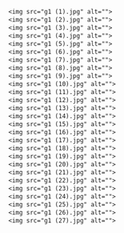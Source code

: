 <!DOCTYPE html>
<html lang="en">
<head>
    <meta charset="UTF-8">
    <meta http-equiv="X-UA-Compatible" content="IE=edge">
    <meta name="viewport" content="width=device-width, initial-scale=1.0">
    <title>Document</title>
</head>
<body>
   
   
    <img src="g1 (1).jpg" alt="">
    <img src="g1 (2).jpg" alt="">
    <img src="g1 (3).jpg" alt="">
    <img src="g1 (4).jpg" alt="">
    <img src="g1 (5).jpg" alt="">
    <img src="g1 (6).jpg" alt="">
    <img src="g1 (7).jpg" alt="">
    <img src="g1 (8).jpg" alt="">
    <img src="g1 (9).jpg" alt="">
    <img src="g1 (10).jpg" alt="">
    <img src="g1 (11).jpg" alt="">
    <img src="g1 (12).jpg" alt="">
    <img src="g1 (13).jpg" alt="">
    <img src="g1 (14).jpg" alt="">
    <img src="g1 (15).jpg" alt="">
    <img src="g1 (16).jpg" alt="">
    <img src="g1 (17).jpg" alt="">
    <img src="g1 (18).jpg" alt="">
    <img src="g1 (19).jpg" alt="">
    <img src="g1 (20).jpg" alt="">
    <img src="g1 (21).jpg" alt="">
    <img src="g1 (22).jpg" alt="">
    <img src="g1 (23).jpg" alt="">
    <img src="g1 (24).jpg" alt="">
    <img src="g1 (25).jpg" alt="">
    <img src="g1 (26).jpg" alt="">
    <img src="g1 (27).jpg" alt="">
   
    
   
    
   
    


    
</body>
</html>
